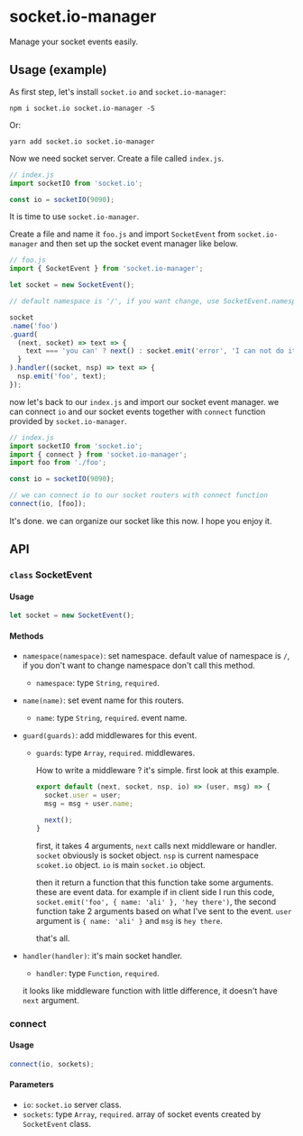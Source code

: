 # socket.io-manager

Manage your socket events easily.

## Usage (example)

As first step, let's install `socket.io` and `socket.io-manager`:

```
npm i socket.io socket.io-manager -S
```

Or:

```
yarn add socket.io socket.io-manager
```

Now we need socket server. Create a file called `index.js`.

```javascript
// index.js
import socketIO from 'socket.io';

const io = socketIO(9090);
```

It is time to use `socket.io-manager`.

Create a file and name it `foo.js` and import `SocketEvent` from `socket.io-manager` and then set up the socket event manager like below.

```javascript
// foo.js
import { SocketEvent } from 'socket.io-manager';

let socket = new SocketEvent();

// default namespace is '/', if you want change, use SocketEvent.namespace method.

socket
.name('foo')
.guard(
  (next, socket) => text => {
    text === 'you can' ? next() : socket.emit('error', 'I can not do it');
  }
).handler((socket, nsp) => text => {
  nsp.emit('foo', text);
});
```

now let's back to our `index.js` and import our socket event manager. we can connect `io` and our socket events together with `connect` function provided by `socket.io-manager`.

```javascript
// index.js
import socketIO from 'socket.io';
import { connect } from 'socket.io-manager';
import foo from './foo';

const io = socketIO(9090);

// we can connect io to our socket routers with connect function
connect(io, [foo]);
```

It's done. we can organize our socket like this now. I hope you enjoy it.

## API

### `class` SocketEvent

#### Usage

```javascript
let socket = new SocketEvent();
```

#### Methods

* `namespace(namespace)`: set namespace.  default value of namespace is `/`, if you don't want to change namespace don't call this method.
  * `namespace`: type `String`, `required`.
* `name(name)`: set event name for this routers.
  * `name`: type `String`, `required`. event name.
* `guard(guards)`: add middlewares for this event.
  * `guards`: type `Array`, `required`. middlewares.

    How to write a middleware ? it's simple. first look at this example.

    ```javascript
    export default (next, socket, nsp, io) => (user, msg) => {
      socket.user = user;
      msg = msg + user.name;

      next();
    }
    ```

    first, it takes 4 arguments, `next` calls next middleware or handler. `socket` obviously is socket object. `nsp` is current namespace `scoket.io` object. `io` is main `socket.io` object.

    then it return a function that this function take some arguments. these are event data. for example if in client side I run this code, `socket.emit('foo', { name: 'ali' }, 'hey there')`, the second function take 2 arguments based on what I've sent to the event. `user` argument is `{ name: 'ali' }` and `msg` is `hey there`.

    that's all.

* `handler(handler)`: it's main socket handler.
  * `handler`: type `Function`,  `required`.

  it looks like middleware function with little difference, it doesn't have `next` argument.

### connect

#### Usage
```javascript
connect(io, sockets);
```

#### Parameters

* `io`: `socket.io` server class.
* `sockets`: type `Array`, `required`. array of socket events created by `SocketEvent` class.
